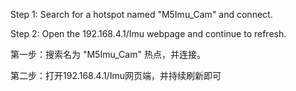 
Step 1: Search for a hotspot named "M5Imu_Cam" and connect.

Step 2: Open the 192.168.4.1/Imu webpage and continue to refresh.

第一步：搜索名为 "M5Imu_Cam" 热点，并连接。

第二步：打开192.168.4.1/Imu网页端，并持续刷新即可
